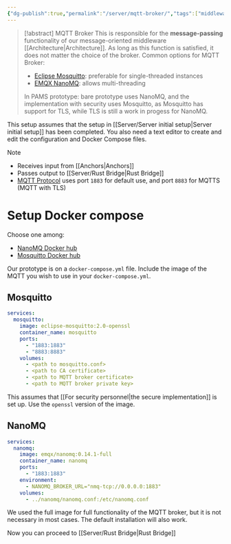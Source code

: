 ```yaml
---
{"dg-publish":true,"permalink":"/server/mqtt-broker/","tags":["middleware","archi","message-passing"],"noteIcon":""}
---
```


> [!abstract] MQTT Broker
> This is responsible for the **message-passing** functionality of our message-oriented middleware [[Architecture\|Architecture]]. As long as this function is satisfied, it does not matter the choice of the broker.
> Common options for MQTT Broker:
> - [Eclipse Mosquitto](https://mosquitto.org): preferable for single-threaded instances
> - [EMQX NanoMQ](https://nanomq.io): allows multi-threading
> 
> In PAMS prototype: bare prototype uses NanoMQ, and the implementation with security uses Mosquitto, as Mosquitto has support for TLS, while TLS is still a work in progess for NanoMQ.

This setup assumes that the setup in [[Server/Server initial setup\|Server initial setup]] has been completed.
You also need a text editor to create and edit the configuration and Docker Compose files.

> [!note]
> - Receives input from [[Anchors\|Anchors]]
> - Passes output to [[Server/Rust Bridge\|Rust Bridge]]
> - [MQTT Protocol](https://mqtt.org) uses port `1883` for default use, and port `8883` for MQTTS (MQTT with TLS)

# Setup Docker compose

Choose one among:
- [NanoMQ Docker hub](https://hub.docker.com/r/emqx/nanomq)
- [Mosquitto Docker hub](https://hub.docker.com/_/eclipse-mosquitto)

Our prototype is on a `docker-compose.yml` file. Include the image of the MQTT you wish to use in your `docker-compose.yml`.

## Mosquitto

```yml
services:
  mosquitto:
    image: eclipse-mosquitto:2.0-openssl
    container_name: mosquitto
    ports:
      - "1883:1883"
      - "8883:8883"
    volumes:
	  - <path to mosquitto.conf>
	  - <path to CA certificate>
	  - <path to MQTT broker certificate>
	  - <path to MQTT broker private key>
```

This assumes that [[For security personnel\|the secure implementation]] is set up. Use the `openssl` version of the image.

## NanoMQ

```yml
services:
  nanomq:
    image: emqx/nanomq:0.14.1-full
    container_name: nanomq
    ports:
      - "1883:1883"
    environment:
      - NANOMQ_BROKER_URL="nmq-tcp://0.0.0.0:1883"
    volumes:
      - ../nanomq/nanomq.conf:/etc/nanomq.conf
```

We used the full image for full functionality of the MQTT broker, but it is not necessary in most cases. The default installation will also work.

Now you can proceed to [[Server/Rust Bridge\|Rust Bridge]]